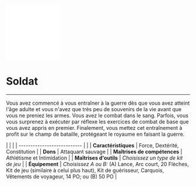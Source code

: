 <div class="icon-container">
  <img src="_media/historiques/soldat.png" alt="Soldat" class="icon-title" data-no-zoom />

# Soldat <!-- {docsify-ignore} -->

</div>

---

<div class="texte-intro">
  <p>Vous avez commencé à vous entraîner à la guerre dès que vous avez atteint l'âge adulte et vous n'avez que très peu de souvenirs de la vie avant que vous ne preniez les armes. Vous avez le combat dans le sang. Parfois, vous vous surprenez à exécuter par réflexe les exercices de combat de base que vous avez appris en premier. Finalement, vous mettez cet entraînement à profit sur le champ de bataille, protégeant le royaume en faisant la guerre.</p>
</div>

| | |
| --------------------------- | |
| **Caractéristiques** | Force, Dextérité, Constitution |
| **Dons** | Attaquant sauvage |
| **Maîtrises de compétences** | Athlétisme et Intimidation |
| **Maîtrises d'outils** | *Choisissez un type de kit de jeu* |
| **Équipement** | *Choisissez A ou B:* (A) Lance, Arc court, 20 Flèches, Kit de jeu (similaire à celui plus haut), Kit de guérisseur, Carquois, Vêtements de voyageur, 14 PO; ou (B) 50 PO |
